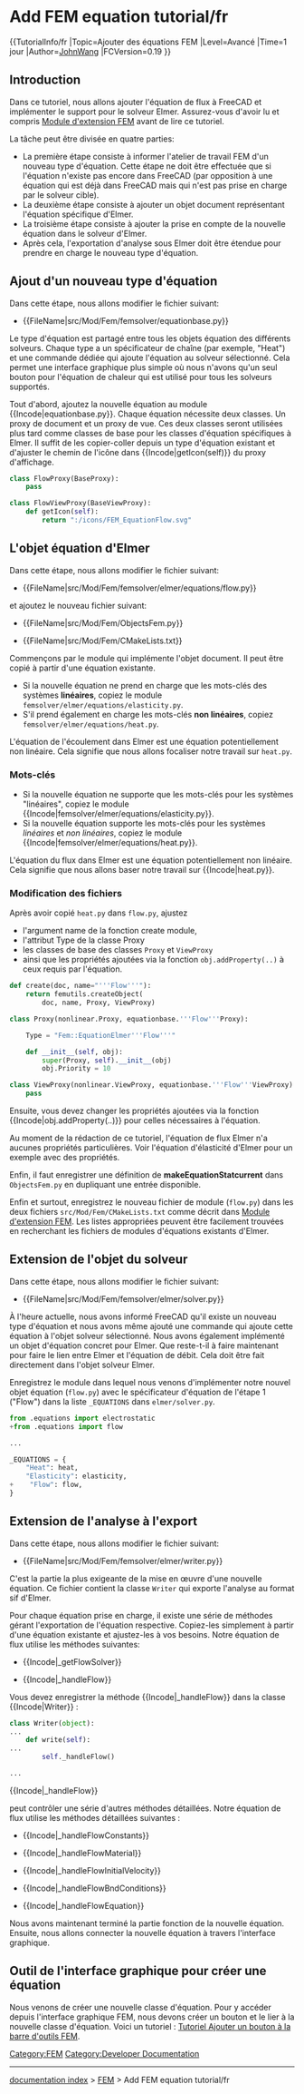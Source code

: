 # Add FEM equation tutorial/fr
{{TutorialInfo/fr
|Topic=Ajouter des équations FEM
|Level=Avancé
|Time=1 jour
|Author=[JohnWang](User:JohnWang.md)
|FCVersion=0.19
}}

## Introduction

Dans ce tutoriel, nous allons ajouter l\'équation de flux à FreeCAD et implémenter le support pour le solveur Elmer. Assurez-vous d\'avoir lu et compris [Module d\'extension FEM](Extend_FEM_Module/fr.md) avant de lire ce tutoriel.

La tâche peut être divisée en quatre parties:

-   La première étape consiste à informer l\'atelier de travail FEM d\'un nouveau type d\'équation. Cette étape ne doit être effectuée que si l\'équation n\'existe pas encore dans FreeCAD (par opposition à une équation qui est déjà dans FreeCAD mais qui n\'est pas prise en charge par le solveur cible).
-   La deuxième étape consiste à ajouter un objet document représentant l'équation spécifique d'Elmer.
-   La troisième étape consiste à ajouter la prise en compte de la nouvelle équation dans le solveur d\'Elmer.
-   Après cela, l\'exportation d\'analyse sous Elmer doit être étendue pour prendre en charge le nouveau type d\'équation.

## Ajout d\'un nouveau type d\'équation 

Dans cette étape, nous allons modifier le fichier suivant:

-    {{FileName|src/Mod/Fem/femsolver/equationbase.py}}
    

Le type d\'équation est partagé entre tous les objets équation des différents solveurs. Chaque type a un spécificateur de chaîne (par exemple, \"Heat\") et une commande dédiée qui ajoute l\'équation au solveur sélectionné. Cela permet une interface graphique plus simple où nous n\'avons qu\'un seul bouton pour l\'équation de chaleur qui est utilisé pour tous les solveurs supportés.

Tout d\'abord, ajoutez la nouvelle équation au module {{Incode|equationbase.py}}. Chaque équation nécessite deux classes. Un proxy de document et un proxy de vue. Ces deux classes seront utilisées plus tard comme classes de base pour les classes d\'équation spécifiques à Elmer. Il suffit de les copier-coller depuis un type d\'équation existant et d\'ajuster le chemin de l\'icône dans {{Incode|getIcon(self)}} du proxy d\'affichage.


```python
class FlowProxy(BaseProxy):
    pass

class FlowViewProxy(BaseViewProxy):
    def getIcon(self):
        return ":/icons/FEM_EquationFlow.svg"
```

## L\'objet équation d\'Elmer 

Dans cette étape, nous allons modifier le fichier suivant:

-    {{FileName|src/Mod/Fem/femsolver/elmer/equations/flow.py}}
    

et ajoutez le nouveau fichier suivant:

-    {{FileName|src/Mod/Fem/ObjectsFem.py}}
    

-    {{FileName|src/Mod/Fem/CMakeLists.txt}}
    

Commençons par le module qui implémente l\'objet document. Il peut être copié à partir d\'une équation existante.

-   Si la nouvelle équation ne prend en charge que les mots-clés des systèmes **linéaires**, copiez le module `femsolver/elmer/equations/elasticity.py`.
-   S\'il prend également en charge les mots-clés **non linéaires**, copiez `femsolver/elmer/equations/heat.py`.

L\'équation de l\'écoulement dans Elmer est une équation potentiellement non linéaire. Cela signifie que nous allons focaliser notre travail sur `heat.py`.

### Mots-clés 

-   Si la nouvelle équation ne supporte que les mots-clés pour les systèmes \"linéaires\", copiez le module {{Incode|femsolver/elmer/equations/elasticity.py}}.
-   Si la nouvelle équation supporte les mots-clés pour les systèmes *linéaires* et *non linéaires*, copiez le module {{Incode|femsolver/elmer/equations/heat.py}}.

L\'équation du flux dans Elmer est une équation potentiellement non linéaire. Cela signifie que nous allons baser notre travail sur {{Incode|heat.py}}.

### Modification des fichiers 

Après avoir copié `heat.py` dans `flow.py`, ajustez

-   l'argument name de la fonction create module,
-   l'attribut Type de la classe Proxy
-   les classes de base des classes `Proxy` et `ViewProxy`
-   ainsi que les propriétés ajoutées via la fonction `obj.addProperty(..)` à ceux requis par l\'équation.


```python
def create(doc, name="'''Flow'''"):
    return femutils.createObject(
        doc, name, Proxy, ViewProxy)

class Proxy(nonlinear.Proxy, equationbase.'''Flow'''Proxy):

    Type = "Fem::EquationElmer'''Flow'''"

    def __init__(self, obj):
        super(Proxy, self).__init__(obj)
        obj.Priority = 10

class ViewProxy(nonlinear.ViewProxy, equationbase.'''Flow'''ViewProxy):
    pass
```

Ensuite, vous devez changer les propriétés ajoutées via la fonction {{Incode|obj.addProperty(..)}} pour celles nécessaires à l\'équation.

Au moment de la rédaction de ce tutoriel, l\'équation de flux Elmer n\'a aucunes propriétés particulières. Voir l\'équation d\'élasticité d\'Elmer pour un exemple avec des propriétés.

Enfin, il faut enregistrer une définition de **makeEquationStatcurrent** dans `ObjectsFem.py` en dupliquant une entrée disponible.

Enfin et surtout, enregistrez le nouveau fichier de module (`flow.py`) dans les deux fichiers `src/Mod/Fem/CMakeLists.txt` comme décrit dans [Module d\'extension FEM](https://www.freecadweb.org/wiki/Extend_FEM_Module/fr). Les listes appropriées peuvent être facilement trouvées en recherchant les fichiers de modules d'équations existants d'Elmer.

## Extension de l\'objet du solveur 

Dans cette étape, nous allons modifier le fichier suivant:

-    {{FileName|src/Mod/Fem/femsolver/elmer/solver.py}}
    

À l\'heure actuelle, nous avons informé FreeCAD qu\'il existe un nouveau type d\'équation et nous avons même ajouté une commande qui ajoute cette équation à l\'objet solveur sélectionné. Nous avons également implémenté un objet d\'équation concret pour Elmer. Que reste-t-il à faire maintenant pour faire le lien entre Elmer et l\'équation de débit. Cela doit être fait directement dans l\'objet solveur Elmer.

Enregistrez le module dans lequel nous venons d\'implémenter notre nouvel objet équation (`flow.py`) avec le spécificateur d\'équation de l\'étape 1 (\"Flow\") dans la liste `_EQUATIONS` dans `elmer/solver.py`.


```python
from .equations import electrostatic
+from .equations import flow

...

_EQUATIONS = {
    "Heat": heat,
    "Elasticity": elasticity,
+    "Flow": flow,
}
```

## Extension de l\'analyse à l\'export 

Dans cette étape, nous allons modifier le fichier suivant:

-    {{FileName|src/Mod/Fem/femsolver/elmer/writer.py}}
    

C\'est la partie la plus exigeante de la mise en œuvre d\'une nouvelle équation. Ce fichier contient la classe `Writer` qui exporte l\'analyse au format sif d\'Elmer.

Pour chaque équation prise en charge, il existe une série de méthodes gérant l\'exportation de l\'équation respective. Copiez-les simplement à partir d\'une équation existante et ajustez-les à vos besoins. Notre équation de flux utilise les méthodes suivantes:

-    {{Incode|_getFlowSolver}}
    

-    {{Incode|_handleFlow}}
    

Vous devez enregistrer la méthode {{Incode|_handleFlow}} dans la classe {{Incode|Writer}} :


```python
class Writer(object):
...
    def write(self):
...
        self._handleFlow()

...

```


{{Incode|_handleFlow}}

peut contrôler une série d\'autres méthodes détaillées. Notre équation de flux utilise les méthodes détaillées suivantes :

-    {{Incode|_handleFlowConstants}}
    

-    {{Incode|_handleFlowMaterial}}
    

-    {{Incode|_handleFlowInitialVelocity}}
    

-    {{Incode|_handleFlowBndConditions}}
    

-    {{Incode|_handleFlowEquation}}
    

Nous avons maintenant terminé la partie fonction de la nouvelle équation. Ensuite, nous allons connecter la nouvelle équation à travers l\'interface graphique.

## Outil de l\'interface graphique pour créer une équation 

Nous venons de créer une nouvelle classe d\'équation. Pour y accéder depuis l\'interface graphique FEM, nous devons créer un bouton et le lier à la nouvelle classe d\'équation. Voici un tutoriel : [Tutoriel Ajouter un bouton à la barre d\'outils FEM](Add_button_to_FEM_toolbar_tutorial/fr.md).

[Category:FEM](Category:FEM.md) [Category:Developer Documentation](Category:Developer_Documentation.md)

---
[documentation index](../README.md) > [FEM](Category:FEM.md) > Add FEM equation tutorial/fr
